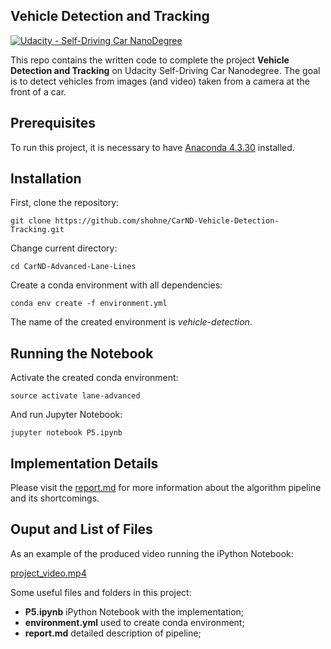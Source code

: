 ## Vehicle Detection and Tracking
[![Udacity - Self-Driving Car NanoDegree](https://s3.amazonaws.com/udacity-sdc/github/shield-carnd.svg)](http://www.udacity.com/drive)

This repo contains the written code to complete the project **Vehicle Detection and Tracking** on Udacity Self-Driving Car Nanodegree. The goal is to detect vehicles from images (and video) taken from a camera at the front of a car.

Prerequisites
---
To run this project, it is necessary to have [Anaconda 4.3.30](https://anaconda.org/conda-canary/conda/files?version=4.3.30) installed.

Installation
---
First, clone the repository:
```
git clone https://github.com/shohne/CarND-Vehicle-Detection-Tracking.git
```
Change current directory:
```
cd CarND-Advanced-Lane-Lines
```
Create a conda environment with all dependencies:
```
conda env create -f environment.yml
```
The name of the created environment is *vehicle-detection*.

Running the Notebook
---
Activate the created conda environment:
```
source activate lane-advanced
```
And run Jupyter Notebook:
```
jupyter notebook P5.ipynb
```
Implementation Details
---
Please visit the [report.md](report.md) for more information about the algorithm pipeline and its shortcomings.

Ouput and List of Files
---
As an example of the produced video running the iPython Notebook:

[project_video.mp4](output/project_video.mp4)

Some useful files and folders in this project:

- **P5.ipynb** iPython Notebook with the implementation;
- **environment.yml** used to create conda environment;
- **report.md** detailed description of pipeline;
